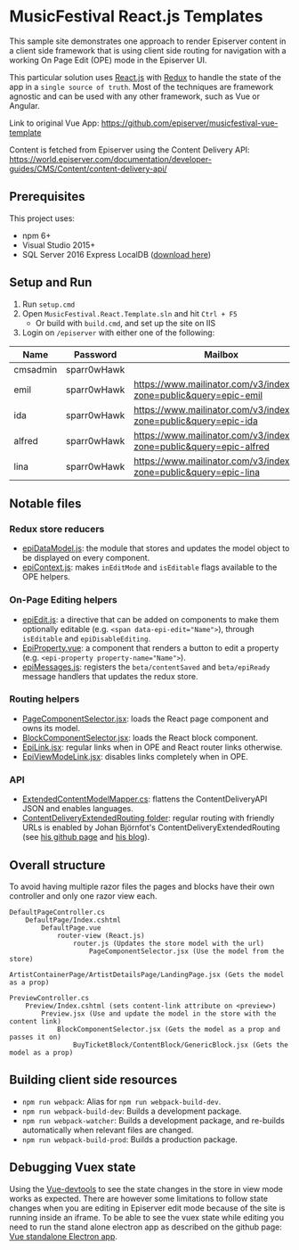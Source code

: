 # MusicFestival React.js Templates

This sample site demonstrates one approach to render Episerver content in a client side framework that is using client side routing for navigation with a working On Page Edit (OPE) mode in the Episerver UI.

This particular solution uses [React.js](https://reactjs.org/) with [Redux](https://react-redux.js.org/) to handle the state of the app in a `single source of truth`. Most of the techniques are framework agnostic and can be used with any other framework, such as Vue or Angular.

Link to original Vue App: https://github.com/episerver/musicfestival-vue-template

Content is fetched from Episerver using the Content Delivery API: https://world.episerver.com/documentation/developer-guides/CMS/Content/content-delivery-api/

## Prerequisites

This project uses:

-   npm 6+
-   Visual Studio 2015+
-   SQL Server 2016 Express LocalDB ([download here](https://www.microsoft.com/en-us/sql-server/sql-server-downloads))

## Setup and Run

1. Run `setup.cmd`
2. Open `MusicFestival.React.Template.sln` and hit `Ctrl + F5`
    - Or build with `build.cmd`, and set up the site on IIS
3. Login on `/episerver` with either one of the following:

| Name     | Password    | Mailbox                                                               | Email                      |
| -------- | ----------- | --------------------------------------------------------------------- | -------------------------- |
| cmsadmin | sparr0wHawk |                                                                       |                            |
| emil     | sparr0wHawk | https://www.mailinator.com/v3/index.jsp?zone=public&query=epic-emil   | epic-emil@mailinator.com   |
| ida      | sparr0wHawk | https://www.mailinator.com/v3/index.jsp?zone=public&query=epic-ida    | epic-ida@mailinator.com    |
| alfred   | sparr0wHawk | https://www.mailinator.com/v3/index.jsp?zone=public&query=epic-alfred | epic-alfred@mailinator.com |
| lina     | sparr0wHawk | https://www.mailinator.com/v3/index.jsp?zone=public&query=epic-lina   | epic-lina@mailinator.com   |

## Notable files

### Redux store reducers

-   [epiDataModel.js](src/MusicFestival.React.Template/Assets/Scripts/store/modules/epiDataModel.js): the module that stores and updates the model object to be displayed on every component.
-   [epiContext.js](src/MusicFestival.React.Template/Assets/Scripts/store/modules/epiContext.js): makes `inEditMode` and `isEditable` flags available to the OPE helpers.

### On-Page Editing helpers

-   [epiEdit.js](src/MusicFestival.React.Template/Assets/Scripts/directives/epiEdit.js): a directive that can be added on components to make them optionally editable (e.g. `<span data-epi-edit="Name">`), through `isEditable` and `epiDisableEditing`.
-   [EpiProperty.vue](src/MusicFestival.React.Template/Assets/Scripts/components/EpiProperty.vue): a component that renders a button to edit a property (e.g. `<epi-property property-name="Name">`).
-   [epiMessages.js](src/MusicFestival.React.Template/Assets/Scripts/epiMessages.js): registers the `beta/contentSaved` and `beta/epiReady` message handlers that updates the redux store.

### Routing helpers

-   [PageComponentSelector.jsx](src/MusicFestival.React.Template/Assets/Scripts/components/PageComponentSelector.jsx): loads the React page component and owns its model.
-   [BlockComponentSelector.jsx](src/MusicFestival.React.Template/Assets/Scripts/components/BlockComponentSelector.jsx): loads the React block component.
-   [EpiLink.jsx](src/MusicFestival.React.Template/Assets/Scripts/components/widgets/EpiLink.jsx): regular links when in OPE and React router links otherwise.
-   [EpiViewModeLink.jsx](src/MusicFestival.React.Template/Assets/Scripts/components/widgets/EpiViewModeLink.jsx): disables links completely when in OPE.

### API

-   [ExtendedContentModelMapper.cs](src/MusicFestival.React.Template/Models/ExtendedContentModelMapper.cs): flattens the ContentDeliveryAPI JSON and enables languages.
-   [ContentDeliveryExtendedRouting folder](src\MusicFestival.React.Template\Infrastructure\ContentDeliveryExtendedRouting): regular routing with friendly URLs is enabled by Johan Björnfot's ContentDeliveryExtendedRouting (see [his github page](https://github.com/jbearfoot/ContentDeliveryExtendedRouting) and [his blog](https://world.episerver.com/blogs/Johan-Bjornfot/Dates1/2018/5/extended-routing-for-episerver-content-delivery-api/)).

## Overall structure

To avoid having multiple razor files the pages and blocks have their own controller and only one razor view each.

```
DefaultPageController.cs
    DefaultPage/Index.cshtml
        DefaultPage.vue
            router-view (React.js)
                router.js (Updates the store model with the url)
                    PageComponentSelector.jsx (Use the model from the store)
                        ArtistContainerPage/ArtistDetailsPage/LandingPage.jsx (Gets the model as a prop)

PreviewController.cs
    Preview/Index.cshtml (sets content-link attribute on <preview>)
        Preview.jsx (Use and update the model in the store with the content link)
            BlockComponentSelector.jsx (Gets the model as a prop and passes it on)
                BuyTicketBlock/ContentBlock/GenericBlock.jsx (Gets the model as a prop)
```

## Building client side resources

-   `npm run webpack`: Alias for `npm run webpack-build-dev`.
-   `npm run webpack-build-dev`: Builds a development package.
-   `npm run webpack-watcher`: Builds a development package, and re-builds automatically when relevant files are changed.
-   `npm run webpack-build-prod`: Builds a production package.

## Debugging Vuex state

Using the [Vue-devtools](https://github.com/vuejs/vue-devtools) to see the state changes in the store in view mode works as expected. There are however some limitations to follow state changes when you are editing in Episerver edit mode because of the site is running inside an iframe. To be able to see the vuex state while editing you need to run the stand alone electron app as described on the github page: [Vue standalone Electron app](https://github.com/vuejs/vue-devtools/blob/master/shells/electron/README.md).
